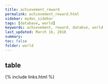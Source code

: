 ```yaml
---
title: achievement_reward
permalink: achievement_reward.html
sidebar: mydoc_sidebar
tags: [database, world]
keywords: achievement, reward, databse, world
last_updated: March 16, 2018
summary:
toc: false
folder: world
---
```


## table

{% include links.html %}